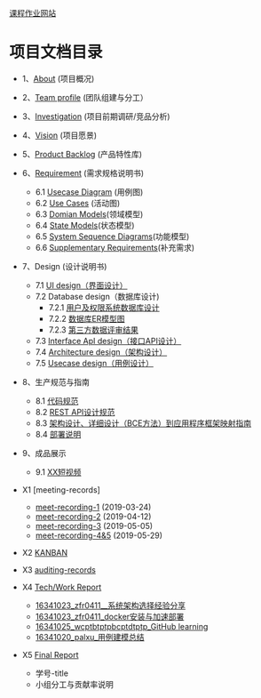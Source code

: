 [课程作业网站](https://uml163.github.io/UML/)
 
项目文档目录
===
* 1、[About](report/documents/01-about.md)  (项目概况)
* 2、[Team profile](report/documents/02-team_profile.md)  (团队组建与分工）
* 3、[Investigation](report/documents/03-investigation.md) (项目前期调研/竞品分析)
* 4、[Vision](report/documents/04-vision.md) (项目愿景)
* 5、[Product Backlog](report/documents/05-product_backlog.md) (产品特性库)
* 6、[Requirement]() (需求规格说明书)
  * 6.1  [Usecase Diagram](report/documents/UsercaseDiagram/Usercase_Diagram.md) (用例图)
  * 6.2  [Use Cases](report/documents/UseCases/UseCase.md) (活动图)
  * 6.3  [Domian Models](report/documents/Domain_Model/Domain_Model.md)(领域模型)
  * 6.4  [State Models](report/documents/State_Models/State_Models.md)(状态模型)
  * 6.5 [System Sequence Diagrams](report/documents/System_Sequence_Diagram/System_Sequence_Diagram.md)(功能模型)
  * 6.6 [Supplementary Requirements](report/documents/6.6-supplementary_requirements.md)(补充需求)
 
* 7、Design (设计说明书)
  * 7.1 [UI design（界面设计）](report/documents/7.1-UI_design.md)
  * 7.2 Database design（数据库设计)
    * 7.2.1 [用户及权限系统数据库设计](report/documents/7.2.1-database_design.md)
    * 7.2.2 [数据库ER模型图](report/documents/7.2.2-database_ER_model.md) 
    * 7.2.3 [第三方数据评审结果](https://github.com/uml163/UML/issues/1)
  * 7.3 [Interface ApI design（接口API设计）](report/documents/index.html)
  * 7.4 [Architecture design（架构设计）](report/documents/7.4-software_architecture_document.md)
  * 7.5 [Usecase design（用例设计）](report/documents/7.5-usecase_design.md)
 
* 8、生产规范与指南
  * 8.1 [代码规范](report/documents/8.1-coding_standard.md)
  * 8.2 [REST API设计规范](report/documents/8.2-REST_API_rules.md)
  * 8.3 [架构设计、详细设计（BCE方法）到应用程序框架映射指南](report/documents/8.3-architecture.md)
  * 8.4 [部署说明](report/documents/8.4-deployment_doc.md)
* 9、成品展示
  * 9.1 [XX短视频](https://v.youku.com/pad_show/id_XNDIxNjA4NjUyNA==.html?spm=a2hzp.8244740.0.0&source=https%3A%2F%2Fi.youku.com%2Fi%2Fprofile%3Fspm%3Duser.playlsit.table.7)
  
* X1 [meeting-records]
  *  [meet-recording-1](report/meet-recording/meet-recording-1.md) (2019-03-24)
  *  [meet-recording-2](report/meet-recording/meet-recording-2.md) (2019-04-12)
  *  [meet-recording-3](report/meet-recording/meet-recording-3.md) (2019-05-05)
  *  [meet-recording-4&5](report/meet-recording/meet-recording-4&5.md) (2019-05-29)
* X2 [KANBAN](https://github.com/orgs/uml163/projects)
* X3 [auditing-records](report/documents/XX-auditing-records.md)
* X4 [Tech/Work Report](report/documents/Tech/WorkReport.md) 
  * [16341023_zfr0411__系统架构选择经验分享](report/documents/Tech/16341023.md)
  * [16341023_zfr0411_docker安装与加速部署](report/documents/Tech/16341023_docker.md)
  * [16341025_wcptbtptpbcptdtptp_GitHub learning](report/documents/Tech/16341025_GitHub学习总结.md)
  * [16341020_palxu_用例建模总结](report/documents/Tech/16341020.md)
* X5 [Final Report](report/documents/Final_report.md)
  * 学号-title
  * 小组分工与贡献率说明





